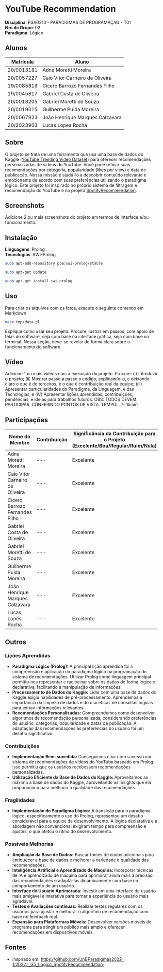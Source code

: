 # YouTube Recommendation

**Disciplina**: FGA0210 - PARADIGMAS DE PROGRAMAÇÃO - T01 <br>
**Nro do Grupo**: 02<br>
**Paradigma**: Lógico<br>

## Alunos
|Matrícula | Aluno |
| -- | -- |
| 20/0013181 | Adne Moretti Moreira |
| 20/0057227 | Caio Vitor Carneiro de Oliveira |
| 19/0085819 | Cícero Barrozo Fernandes Filho |
| 19/0045817 | Gabriel Costa de Oliveira |
| 20/0018205 | Gabriel Moretti de Souza |
| 20/0019015 | Guilherme Puida Moreira |
| 20/0067923 | João Henrique Marques Calzavara |
| 20/2023903 | Lucas Lopes Rocha |

## Sobre 
O projeto se trata de uma ferramenta que usa uma base de dados do Kaggle ([YouTube Trending Video Dataset](https://www.kaggle.com/datasets/rsrishav/youtube-trending-video-dataset?select=BR_youtube_trending_data.csv)) para oferecer recomendações personalizadas de vídeos do YouTube. Você pode refinar suas recomendações por categoria, popularidade (likes por view) e data de publicação. Nossa missão é ajudá-lo a descobrir conteúdo relevante e emocionante de acordo com suas preferências utilizando o paradigma lógico. Este projeto foi inspirado no próprio sistema de filtragem e recomendação do YouTube e no projeto [SpotifyRecommendation](https://github.com/UnBParadigmas2022-1/2022.1_G5_Logico_SpotifyRecommendation).

## Screenshots
Adicione 2 ou mais screenshots do projeto em termos de interface e/ou funcionamento.
![]()
![]()
![]()

## Instalação 
**Linguagens**: Prolog<br>
**Tecnologias**: SWI-Prolog<br>

``` bash
sudo apt-add-repository ppa:swi-prolog/stable
```
``` bash
sudo apt-get update
```
``` bash
sudo apt-get install swi-prolog
```


## Uso 

Para criar os arquivos com os fatos, execute o seguinte comando em Markdown:

``` bash
make tmp/data.pl
```




Explique como usar seu projeto.
Procure ilustrar em passos, com apoio de telas do software, seja com base na interface gráfica, seja com base no terminal.
Nessa seção, deve-se revelar de forma clara sobre o funcionamento do software.

## Vídeo
Adicione 1 ou mais vídeos com a execução do projeto.
Procure: 
(i) Introduzir o projeto;
(ii) Mostrar passo a passo o código, explicando-o, e deixando claro o que é de terceiros, e o que é contribuição real da equipe;
(iii) Apresentar particularidades do Paradigma, da Linguagem, e das Tecnologias, e
(iV) Apresentar lições aprendidas, contribuições, pendências, e ideias para trabalhos futuros.
OBS: TODOS DEVEM PARTICIPAR, CONFERINDO PONTOS DE VISTA.
TEMPO: +/- 15min

## Participações
|Nome do Membro | Contribuição | Significância da Contribuição para o Projeto (Excelente/Boa/Regular/Ruim/Nula) |
| -- | -- | -- |
| Adne Moretti Moreira | --- | Excelente |
| Caio Vitor Carneiro de Oliveira | --- | Excelente |
| Cícero Barrozo Fernandes Filho | --- | Excelente |
| Gabriel Costa de Oliveira | --- | Excelente |
| Gabriel Moretti de Souza | --- | Excelente |
| Guilherme Puida Moreira | --- | Excelente |
| João Henrique Marques Calzavara | --- | Excelente |
| Lucas Lopes Rocha | --- | Excelente |

## Outros

### Lições Aprendidas
- **Paradigma Lógico (Prolog):** A principal lição aprendida foi a compreensão e aplicação do paradigma lógico na programação do sistema de recomendações. Utilizar Prolog como linguagem principal permitiu-nos representar e raciocinar sobre os dados de forma lógica e declarativa, facilitando a manipulação de informações.
- **Processamento de Dados do Kaggle:** Lidar com uma base de dados do Kaggle exigiu habilidades de pré-processamento. Aprendemos a importância da limpeza de dados e do uso eficaz de consultas lógicas para extrair informações relevantes.
- **Recomendações Personalizadas:** Compreendemos como desenvolver algoritmos de recomendação personalizada, considerando preferências do usuário, categorias, popularidade e datas de publicação. A adaptação das recomendações às preferências do usuário foi um desafio significativo.

### Contribuições
- **Implementação Bem-sucedida:** Conseguimos criar com sucesso um sistema de recomendações de vídeos do YouTube baseado em Prolog. Isso permitiu que os usuários recebessem recomendações personalizadas.
- **Utilização Eficiente da Base de Dados do Kaggle:** Aproveitamos ao máximo a base de dados do Kaggle, aproveitando os insights que ela proporcionou para melhorar a qualidade das recomendações.

### Fragilidades
- **Implementação do Paradigma Lógico:** A transição para o paradigma lógico, especificamente o uso do Prolog, representou um desafio considerável para a equipe de desenvolvimento. A lógica declarativa e a abordagem não convencional exigiram tempo para compreensão e ajustes, o que afetou o ritmo do desenvolvimento.

### Possíveis Melhorias
- **Ampliação da Base de Dados:** Buscar fontes de dados adicionais para enriquecer a base de dados e melhorar a variedade e qualidade das recomendações.
- **Inteligência Artificial e Aprendizado de Máquina:** Incorporar técnicas de IA e aprendizado de máquina para aprimorar ainda mais a precisão das recomendações e adaptá-las dinamicamente com base no comportamento de um usuário.
- **Interface do Usuário Aprimorada:** Investir em uma interface de usuário mais amigável e interativa para tornar a experiência do usuário mais agradável.
- **Testes e Avaliações contínuas:** Realizar testes regulares com os usuários para ajustar e melhorar o algoritmo de recomendação com base no feedback real.
- **Expansão para Plataformas Móveis:** Desenvolver versões móveis do programa para atingir um público mais amplo e oferecer recomendações em dispositivos móveis.


## Fontes
- Inspirado em: https://github.com/UnBParadigmas2022-1/2022.1_G5_Logico_SpotifyRecommendation;